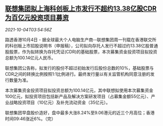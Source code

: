 <!--1633320062000-->
[联想集团拟上海科创板上市发行不超约13.38亿股CDR 为百亿元投资项目募资](https://cn.reuters.com/article/lenovo-shh-cdr-1004-idCNKBS2GU07G)
------

<div><i>2021-10-04T03:54:56Z</i></div><p>路透香港10月4日 - 据全球最大个人电脑生产商--联想集团周一刊载在香港联交所的科创板上市招股说明书（申报稿），公司拟向存托人发行不超过约13.38亿股普通股股票，作为拟转换为存托凭证(CDR)的基础股票，本次募集资金投资项目拟投资总额为100.14亿元人民币。</p><p>联想集团公告称，拟发行的股份不超过初始发行后股份总数的10%，基础股票与CDR之间的转换比例按照1:1比例进行。最终发行量以有关监管机构同意注册的发行数量为准。</p><p>本次募集资金投资项目拟投资总额为100.14亿元，其中联想拟使用本次募集资金100亿元，拟投资项目包括新产品及解决方案研发项目（占募集金额55亿元）、产业战略投资项目（10亿元）及补充流动资金（35亿元）。</p><p>联想集团早盘股价造好，盘中最多大涨8.24%至9.06港元的近三个月高位；香港时间09:46涨近6%。（完）</p>
